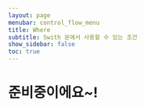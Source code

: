 ```yaml
---
layout: page
menubar: control_flow_menu
title: Where
subtitle: Swith 문에서 사용할 수 있는 조건
show_sidebar: false
toc: true
---
```


# 준비중이에요~!